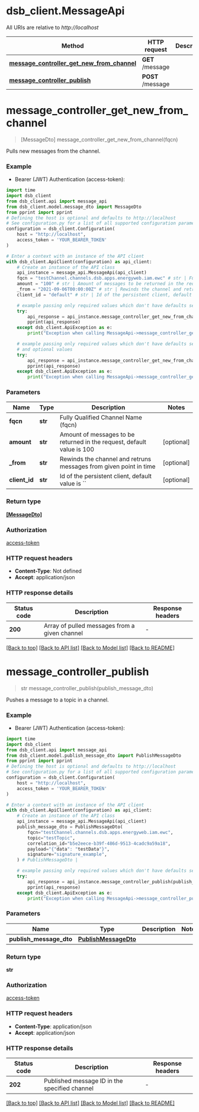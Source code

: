 # dsb_client.MessageApi

All URIs are relative to *http://localhost*

Method | HTTP request | Description
------------- | ------------- | -------------
[**message_controller_get_new_from_channel**](MessageApi.md#message_controller_get_new_from_channel) | **GET** /message |
[**message_controller_publish**](MessageApi.md#message_controller_publish) | **POST** /message |


# **message_controller_get_new_from_channel**
> [MessageDto] message_controller_get_new_from_channel(fqcn)



Pulls new messages from the channel.

### Example

* Bearer (JWT) Authentication (access-token):
```python
import time
import dsb_client
from dsb_client.api import message_api
from dsb_client.model.message_dto import MessageDto
from pprint import pprint
# Defining the host is optional and defaults to http://localhost
# See configuration.py for a list of all supported configuration parameters.
configuration = dsb_client.Configuration(
    host = "http://localhost",
    access_token = 'YOUR_BEARER_TOKEN'
)

# Enter a context with an instance of the API client
with dsb_client.ApiClient(configuration) as api_client:
    # Create an instance of the API class
    api_instance = message_api.MessageApi(api_client)
    fqcn = "testChannel.channels.dsb.apps.energyweb.iam.ewc" # str | Fully Qualified Channel Name (fqcn)
    amount = "100" # str | Amount of messages to be returned in the request, default value is 100 (optional)
    _from = "2021-09-06T00:00:00Z" # str | Rewinds the channel and retruns messages from given point in time (optional)
    client_id = "default" # str | Id of the persistent client, default value is `` (optional)

    # example passing only required values which don't have defaults set
    try:
        api_response = api_instance.message_controller_get_new_from_channel(fqcn)
        pprint(api_response)
    except dsb_client.ApiException as e:
        print("Exception when calling MessageApi->message_controller_get_new_from_channel: %s\n" % e)

    # example passing only required values which don't have defaults set
    # and optional values
    try:
        api_response = api_instance.message_controller_get_new_from_channel(fqcn, amount=amount, _from=_from, client_id=client_id)
        pprint(api_response)
    except dsb_client.ApiException as e:
        print("Exception when calling MessageApi->message_controller_get_new_from_channel: %s\n" % e)
```


### Parameters

Name | Type | Description  | Notes
------------- | ------------- | ------------- | -------------
 **fqcn** | **str**| Fully Qualified Channel Name (fqcn) |
 **amount** | **str**| Amount of messages to be returned in the request, default value is 100 | [optional]
 **_from** | **str**| Rewinds the channel and retruns messages from given point in time | [optional]
 **client_id** | **str**| Id of the persistent client, default value is &#x60;&#x60; | [optional]

### Return type

[**[MessageDto]**](MessageDto.md)

### Authorization

[access-token](../README.md#access-token)

### HTTP request headers

 - **Content-Type**: Not defined
 - **Accept**: application/json


### HTTP response details
| Status code | Description | Response headers |
|-------------|-------------|------------------|
**200** | Array of pulled messages from a given channel |  -  |

[[Back to top]](#) [[Back to API list]](../README.md#documentation-for-api-endpoints) [[Back to Model list]](../README.md#documentation-for-models) [[Back to README]](../README.md)

# **message_controller_publish**
> str message_controller_publish(publish_message_dto)



Pushes a message to a topic in a channel.

### Example

* Bearer (JWT) Authentication (access-token):
```python
import time
import dsb_client
from dsb_client.api import message_api
from dsb_client.model.publish_message_dto import PublishMessageDto
from pprint import pprint
# Defining the host is optional and defaults to http://localhost
# See configuration.py for a list of all supported configuration parameters.
configuration = dsb_client.Configuration(
    host = "http://localhost",
    access_token = 'YOUR_BEARER_TOKEN'
)

# Enter a context with an instance of the API client
with dsb_client.ApiClient(configuration) as api_client:
    # Create an instance of the API class
    api_instance = message_api.MessageApi(api_client)
    publish_message_dto = PublishMessageDto(
        fqcn="testChannel.channels.dsb.apps.energyweb.iam.ewc",
        topic="testTopic",
        correlation_id="b5e2eece-b39f-486d-9513-4cadc9a59a18",
        payload="{"data": "testData"}",
        signature="signature_example",
    ) # PublishMessageDto |

    # example passing only required values which don't have defaults set
    try:
        api_response = api_instance.message_controller_publish(publish_message_dto)
        pprint(api_response)
    except dsb_client.ApiException as e:
        print("Exception when calling MessageApi->message_controller_publish: %s\n" % e)
```


### Parameters

Name | Type | Description  | Notes
------------- | ------------- | ------------- | -------------
 **publish_message_dto** | [**PublishMessageDto**](PublishMessageDto.md)|  |

### Return type

**str**

### Authorization

[access-token](../README.md#access-token)

### HTTP request headers

 - **Content-Type**: application/json
 - **Accept**: application/json


### HTTP response details
| Status code | Description | Response headers |
|-------------|-------------|------------------|
**202** | Published message ID in the specified channel |  -  |

[[Back to top]](#) [[Back to API list]](../README.md#documentation-for-api-endpoints) [[Back to Model list]](../README.md#documentation-for-models) [[Back to README]](../README.md)
